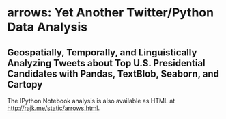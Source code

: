 # arrows: Yet Another Twitter/Python Data Analysis
## Geospatially, Temporally, and Linguistically Analyzing Tweets about Top U.S. Presidential Candidates with Pandas, TextBlob, Seaborn, and Cartopy

The IPython Notebook analysis is also available as HTML at http://rajk.me/static/arrows.html.
